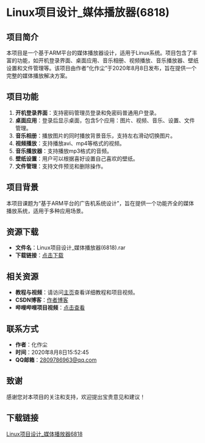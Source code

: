 # Linux项目设计_媒体播放器(6818)

## 项目简介

本项目是一个基于ARM平台的媒体播放器设计，适用于Linux系统。项目包含了丰富的功能，如开机登录界面、桌面应用、音乐相册、视频播放、音乐播放器、壁纸设置和文件管理等。该项目由作者“化作尘”于2020年8月8日发布，旨在提供一个完整的媒体播放解决方案。

## 项目功能

1. **开机登录界面**：支持密码管理员登录和免密码普通用户登录。
2. **桌面应用**：登录后显示桌面，包含5个应用：图片、视频、音乐、设置、文件管理。
3. **音乐相册**：播放图片的同时播放背景音乐，支持左右滑动切换图片。
4. **视频播放**：支持播放avi、mp4等格式的视频。
5. **音乐播放器**：支持播放mp3格式的音频。
6. **壁纸设置**：用户可以根据喜好设置自己喜欢的壁纸。
7. **文件管理**：支持文件预览和删除操作。

## 项目背景

本项目课题为“基于ARM平台的广告机系统设计”，旨在提供一个功能齐全的媒体播放系统，适用于多种应用场景。

## 资源下载

- **文件名**：Linux项目设计_媒体播放器(6818).rar
- **下载链接**：[点击下载](链接地址)

## 相关资源

- **教程与视频**：请访问[主页](主页链接)查看详细教程和项目视频。
- **CSDN博客**：[作者博客](https://blog.csdn.net/mbs520/article/details/107880118)
- **哔哩哔哩项目视频**：[点击查看](https://b23.tv/bxfxvd)

## 联系方式

- **作者**：化作尘
- **时间**：2020年8月8日15:52:45
- **QQ邮箱**：2809786963@qq.com

## 致谢

感谢您对本项目的关注和支持，欢迎提出宝贵意见和建议！

## 下载链接

[Linux项目设计_媒体播放器6818](https://pan.quark.cn/s/7f34a25258c5)